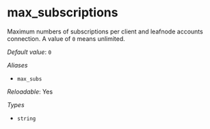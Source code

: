 # max_subscriptions

Maximum numbers of subscriptions per client and leafnode accounts connection. A value of `0` means unlimited.

*Default value*: `0`

*Aliases*

- `max_subs`


*Reloadable*: Yes

*Types*

- `string`


